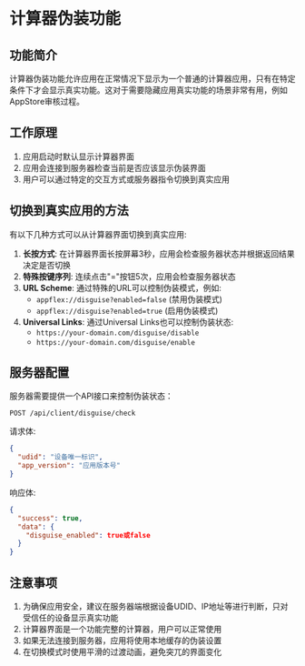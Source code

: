 # 计算器伪装功能

## 功能简介

计算器伪装功能允许应用在正常情况下显示为一个普通的计算器应用，只有在特定条件下才会显示真实功能。这对于需要隐藏应用真实功能的场景非常有用，例如AppStore审核过程。

## 工作原理

1. 应用启动时默认显示计算器界面
2. 应用会连接到服务器检查当前是否应该显示伪装界面
3. 用户可以通过特定的交互方式或服务器指令切换到真实应用

## 切换到真实应用的方法

有以下几种方式可以从计算器界面切换到真实应用:

1. **长按方式**: 在计算器界面长按屏幕3秒，应用会检查服务器状态并根据返回结果决定是否切换
2. **特殊按键序列**: 连续点击"="按钮5次，应用会检查服务器状态
3. **URL Scheme**: 通过特殊的URL可以控制伪装模式，例如:
   - `appflex://disguise?enabled=false` (禁用伪装模式)
   - `appflex://disguise?enabled=true` (启用伪装模式)
4. **Universal Links**: 通过Universal Links也可以控制伪装状态:
   - `https://your-domain.com/disguise/disable`
   - `https://your-domain.com/disguise/enable`

## 服务器配置

服务器需要提供一个API接口来控制伪装状态：

```
POST /api/client/disguise/check
```

请求体:
```json
{
  "udid": "设备唯一标识",
  "app_version": "应用版本号"
}
```

响应体:
```json
{
  "success": true,
  "data": {
    "disguise_enabled": true或false
  }
}
```

## 注意事项

1. 为确保应用安全，建议在服务器端根据设备UDID、IP地址等进行判断，只对受信任的设备显示真实功能
2. 计算器界面是一个功能完整的计算器，用户可以正常使用
3. 如果无法连接到服务器，应用将使用本地缓存的伪装设置
4. 在切换模式时使用平滑的过渡动画，避免突兀的界面变化 